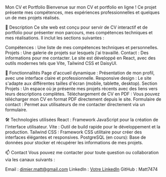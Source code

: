 Mon CV et Portfolio
Bienvenue sur mon CV et portfolio en ligne ! Ce projet présente mes compétences, mes expériences professionnelles et quelques un de mes projets réalisés.

📝 Description
Ce site web est conçu pour servir de CV interactif et de portfolio pour présenter mon parcours, mes compétences techniques et mes réalisations. Il inclut les sections suivantes :

Compétences : Une liste de mes compétences techniques et personnelles.
Projets : Une galerie de projets sur lesquels j'ai travaillé.
Contact : Des informations pour me contacter.
Le site est développé en React, avec des outils modernes tels que Vite, Tailwind CSS et DaisyUI.

🚀 Fonctionnalités
Page d'accueil dynamique : Présentation de mon profil, avec une interface claire et professionnelle.
Responsive design : Le site s'adapte aux différentes tailles d'écran (mobile, tablette, desktop).
Section Projets : Un espace où je présente mes projets récents avec des liens vers leurs descriptions complètes.
Téléchargement de CV en PDF : Vous pouvez télécharger mon CV en format PDF directement depuis le site.
Formulaire de contact : Permet aux utilisateurs de me contacter directement via un formulaire.

🛠️ Technologies utilisées
React : Framework JavaScript pour la création de l'interface utilisateur.
Vite : Outil de build rapide pour le développement et la production.
Tailwind CSS : Framework CSS utilitaire pour créer des interfaces élégantes et responsives.
PostgreSQL (en cours): Base de données pour stocker et récupérer les informations de mes projets.

📫 Contact
Vous pouvez me contacter pour toute question ou collaboration via les canaux suivants :

Email : dimier.matt@gmail.com
LinkedIn : [Votre LinkedIn](https://www.linkedin.com/in/matthieu-dimier-a51539290/)
GitHub : Matt7474
